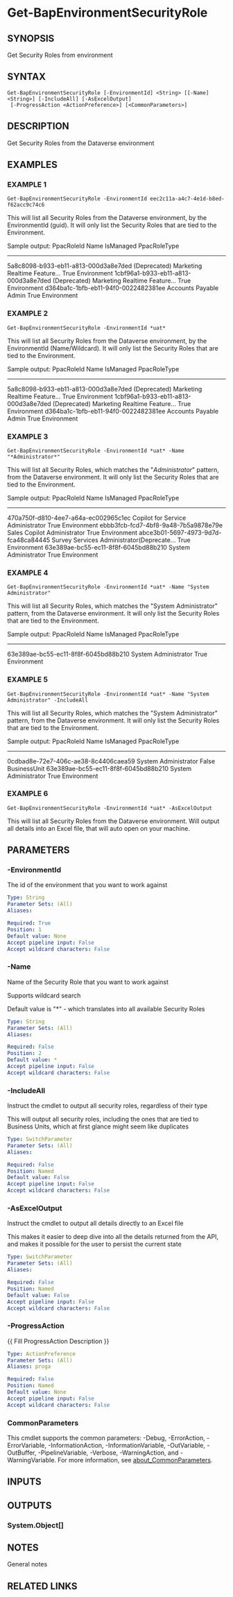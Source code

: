 ﻿---
external help file: d365bap.tools-help.xml
Module Name: d365bap.tools
online version:
schema: 2.0.0
---

# Get-BapEnvironmentSecurityRole

## SYNOPSIS
Get Security Roles from environment

## SYNTAX

```
Get-BapEnvironmentSecurityRole [-EnvironmentId] <String> [[-Name] <String>] [-IncludeAll] [-AsExcelOutput]
 [-ProgressAction <ActionPreference>] [<CommonParameters>]
```

## DESCRIPTION
Get Security Roles from the Dataverse environment

## EXAMPLES

### EXAMPLE 1
```
Get-BapEnvironmentSecurityRole -EnvironmentId eec2c11a-a4c7-4e1d-b8ed-f62acc9c74c6
```

This will list all Security Roles from the Dataverse environment, by the EnvironmentId (guid).
It will only list the Security Roles that are tied to the Environment.

Sample output:
PpacRoleId                           Name                                     IsManaged PpacRoleType
----------                           ----                                     --------- ------------
5a8c8098-b933-eb11-a813-000d3a8e7ded (Deprecated) Marketing Realtime Feature… True      Environment
1cbf96a1-b933-eb11-a813-000d3a8e7ded (Deprecated) Marketing Realtime Feature… True      Environment
d364ba1c-1bfb-eb11-94f0-0022482381ee Accounts Payable Admin                   True      Environment

### EXAMPLE 2
```
Get-BapEnvironmentSecurityRole -EnvironmentId *uat*
```

This will list all Security Roles from the Dataverse environment, by the EnvironmentId (Name/Wildcard).
It will only list the Security Roles that are tied to the Environment.

Sample output:
PpacRoleId                           Name                                     IsManaged PpacRoleType
----------                           ----                                     --------- ------------
5a8c8098-b933-eb11-a813-000d3a8e7ded (Deprecated) Marketing Realtime Feature… True      Environment
1cbf96a1-b933-eb11-a813-000d3a8e7ded (Deprecated) Marketing Realtime Feature… True      Environment
d364ba1c-1bfb-eb11-94f0-0022482381ee Accounts Payable Admin                   True      Environment

### EXAMPLE 3
```
Get-BapEnvironmentSecurityRole -EnvironmentId *uat* -Name "*Administrator*"
```

This will list all Security Roles, which matches the "*Administrator*" pattern, from the Dataverse environment.
It will only list the Security Roles that are tied to the Environment.

Sample output:
PpacRoleId                           Name                                     IsManaged PpacRoleType
----------                           ----                                     --------- ------------
470a750f-d810-4ee7-a64a-ec002965c1ec Copilot for Service Administrator        True      Environment
ebbb3fcb-fcd7-4bf8-9a48-7b5a9878e79e Sales Copilot Administrator              True      Environment
abce3b01-5697-4973-9d7d-fca48ca84445 Survey Services Administrator(Deprecate… True      Environment
63e389ae-bc55-ec11-8f8f-6045bd88b210 System Administrator                     True      Environment

### EXAMPLE 4
```
Get-BapEnvironmentSecurityRole -EnvironmentId *uat* -Name "System Administrator"
```

This will list all Security Roles, which matches the "System Administrator" pattern, from the Dataverse environment.
It will only list the Security Roles that are tied to the Environment.

Sample output:
PpacRoleId                           Name                                     IsManaged PpacRoleType
----------                           ----                                     --------- ------------
63e389ae-bc55-ec11-8f8f-6045bd88b210 System Administrator                     True      Environment

### EXAMPLE 5
```
Get-BapEnvironmentSecurityRole -EnvironmentId *uat* -Name "System Administrator" -IncludeAll
```

This will list all Security Roles, which matches the "System Administrator" pattern, from the Dataverse environment.
It will only list the Security Roles that are tied to the Environment.

Sample output:
PpacRoleId                           Name                                     IsManaged PpacRoleType
----------                           ----                                     --------- ------------
0cdbad8e-72e7-406c-ae38-8c4406caea59 System Administrator                     False     BusinessUnit
63e389ae-bc55-ec11-8f8f-6045bd88b210 System Administrator                     True      Environment

### EXAMPLE 6
```
Get-BapEnvironmentSecurityRole -EnvironmentId *uat* -AsExcelOutput
```

This will list all Security Roles from the Dataverse environment.
Will output all details into an Excel file, that will auto open on your machine.

## PARAMETERS

### -EnvironmentId
The id of the environment that you want to work against

```yaml
Type: String
Parameter Sets: (All)
Aliases:

Required: True
Position: 1
Default value: None
Accept pipeline input: False
Accept wildcard characters: False
```

### -Name
Name of the Security Role that you want to work against

Supports wildcard search

Default value is "*" - which translates into all available Security Roles

```yaml
Type: String
Parameter Sets: (All)
Aliases:

Required: False
Position: 2
Default value: *
Accept pipeline input: False
Accept wildcard characters: False
```

### -IncludeAll
Instruct the cmdlet to output all security roles, regardless of their type

This will output all security roles, including the ones that are tied to Business Units, which at first glance might seem like duplicates

```yaml
Type: SwitchParameter
Parameter Sets: (All)
Aliases:

Required: False
Position: Named
Default value: False
Accept pipeline input: False
Accept wildcard characters: False
```

### -AsExcelOutput
Instruct the cmdlet to output all details directly to an Excel file

This makes it easier to deep dive into all the details returned from the API, and makes it possible for the user to persist the current state

```yaml
Type: SwitchParameter
Parameter Sets: (All)
Aliases:

Required: False
Position: Named
Default value: False
Accept pipeline input: False
Accept wildcard characters: False
```

### -ProgressAction
{{ Fill ProgressAction Description }}

```yaml
Type: ActionPreference
Parameter Sets: (All)
Aliases: proga

Required: False
Position: Named
Default value: None
Accept pipeline input: False
Accept wildcard characters: False
```

### CommonParameters
This cmdlet supports the common parameters: -Debug, -ErrorAction, -ErrorVariable, -InformationAction, -InformationVariable, -OutVariable, -OutBuffer, -PipelineVariable, -Verbose, -WarningAction, and -WarningVariable. For more information, see [about_CommonParameters](http://go.microsoft.com/fwlink/?LinkID=113216).

## INPUTS

## OUTPUTS

### System.Object[]
## NOTES
General notes

## RELATED LINKS
